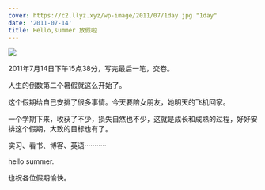 ```yaml
---
cover: https://c2.llyz.xyz/wp-image/2011/07/1day.jpg "1day"
date: '2011-07-14'
title: Hello,summer 放假啦
---
```


![](https://c2.llyz.xyz/wp-image/2011/07/1day.jpg )

2011年7月14日下午15点38分，写完最后一笔，交卷。

人生的倒数第二个暑假就这么开始了。

这个假期给自己安排了很多事情。今天要陪女朋友，她明天的飞机回家。

一个学期下来，收获了不少，损失自然也不少，这就是成长和成熟的过程，好好安排这个假期，大致的目标也有了。

实习、看书、博客、英语···········

hello summer.

也祝各位假期愉快。

